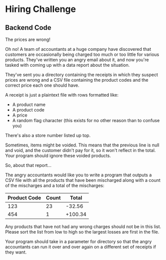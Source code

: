 # Hiring Challenge
## Backend Code

The prices are wrong!

Oh no! A team of accountants at a huge company have discovered that customers are
occasionally being charged too much or too little for various products.  They've
written you an angry email about it, and now you're tasked with coming up with
a data report about the situation.

They've sent you a directory containing the receipts in which they suspect
prices are wrong and a CSV file containing the product codes and the correct
price each one should have.

A receipt is just a plaintext file with rows formatted like:
- A product name
- A product code
- A price
- A random flag character (this exists for no other reason than to confuse you)

There's also a store number listed up top.

Sometimes, items might be voided.  This means that the previous line is null and
void, and the customer didn't pay for it, so it won't reflect in the total.  Your
program should ignore these voided products.

So, about that report...

The angry accountants would like you to write a program that outputs a CSV file with all the products that have been mischarged along with a count of the mischarges and a total of the mischarges:

Product Code | Count | Total
--------|--------|--------
123 | 23 | -32.56 
454 | 1 | +100.34 

Any products that have not had any wrong charges should not be in this list.  Please sort the list from low to high so the largest losses are first in the file.  

Your program should take in a parameter for directory so that the angry accountants can run it over and over again on a different set of receipts if they want.

